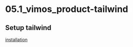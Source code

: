 # 05.1_vimos_product-tailwind

## Setup tailwind

[installation](https://tailwindcss.com/docs/installation)
